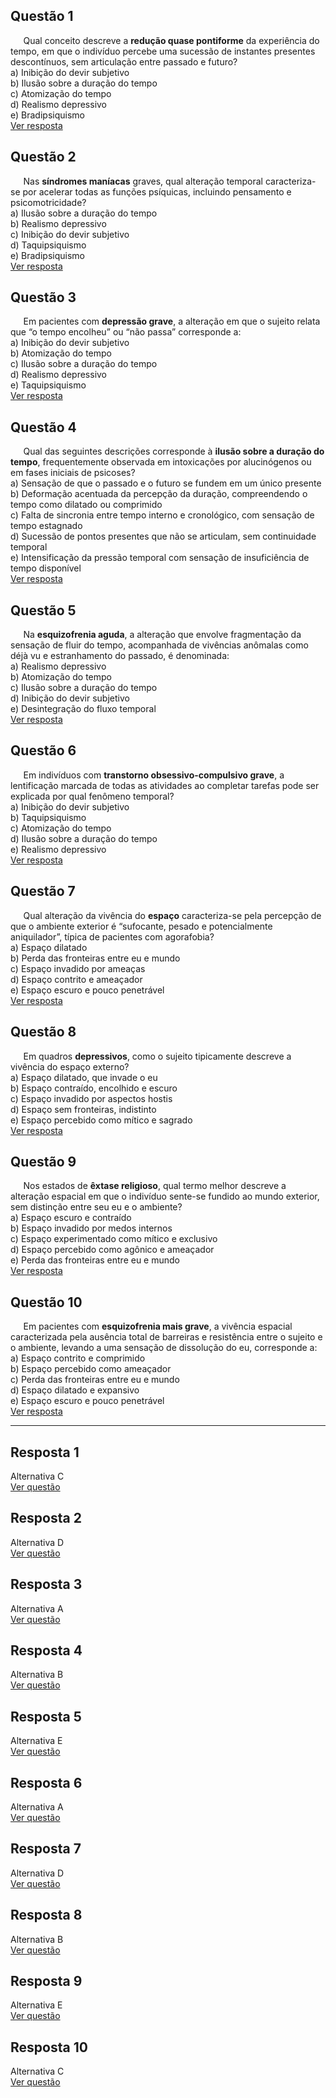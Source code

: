 ## Questão 1
$\quad$ Qual conceito descreve a **redução quase pontiforme** da experiência do tempo, em que o indivíduo percebe uma sucessão de instantes presentes descontínuos, sem articulação entre passado e futuro?  
a) Inibição do devir subjetivo  
b) Ilusão sobre a duração do tempo  
c) Atomização do tempo  
d) Realismo depressivo  
e) Bradipsiquismo  
[Ver resposta](#resposta-1)

## Questão 2
$\quad$ Nas **síndromes maníacas** graves, qual alteração temporal caracteriza-se por acelerar todas as funções psíquicas, incluindo pensamento e psicomotricidade?  
a) Ilusão sobre a duração do tempo  
b) Realismo depressivo  
c) Inibição do devir subjetivo  
d) Taquipsiquismo  
e) Bradipsiquismo  
[Ver resposta](#resposta-2)

## Questão 3
$\quad$ Em pacientes com **depressão grave**, a alteração em que o sujeito relata que “o tempo encolheu” ou “não passa” corresponde a:  
a) Inibição do devir subjetivo  
b) Atomização do tempo  
c) Ilusão sobre a duração do tempo  
d) Realismo depressivo  
e) Taquipsiquismo  
[Ver resposta](#resposta-3)

## Questão 4
$\quad$ Qual das seguintes descrições corresponde à **ilusão sobre a duração do tempo**, frequentemente observada em intoxicações por alucinógenos ou em fases iniciais de psicoses?  
a) Sensação de que o passado e o futuro se fundem em um único presente  
b) Deformação acentuada da percepção da duração, compreendendo o tempo como dilatado ou comprimido  
c) Falta de sincronia entre tempo interno e cronológico, com sensação de tempo estagnado  
d) Sucessão de pontos presentes que não se articulam, sem continuidade temporal  
e) Intensificação da pressão temporal com sensação de insuficiência de tempo disponível  
[Ver resposta](#resposta-4)

## Questão 5
$\quad$ Na **esquizofrenia aguda**, a alteração que envolve fragmentação da sensação de fluir do tempo, acompanhada de vivências anômalas como déjà vu e estranhamento do passado, é denominada:  
a) Realismo depressivo  
b) Atomização do tempo  
c) Ilusão sobre a duração do tempo  
d) Inibição do devir subjetivo  
e) Desintegração do fluxo temporal  
[Ver resposta](#resposta-5)

## Questão 6
$\quad$ Em indivíduos com **transtorno obsessivo-compulsivo grave**, a lentificação marcada de todas as atividades ao completar tarefas pode ser explicada por qual fenômeno temporal?  
a) Inibição do devir subjetivo  
b) Taquipsiquismo  
c) Atomização do tempo  
d) Ilusão sobre a duração do tempo  
e) Realismo depressivo  
[Ver resposta](#resposta-6)

## Questão 7
$\quad$ Qual alteração da vivência do **espaço** caracteriza-se pela percepção de que o ambiente exterior é “sufocante, pesado e potencialmente aniquilador”, típica de pacientes com agorafobia?  
a) Espaço dilatado  
b) Perda das fronteiras entre eu e mundo  
c) Espaço invadido por ameaças  
d) Espaço contrito e ameaçador  
e) Espaço escuro e pouco penetrável  
[Ver resposta](#resposta-7)

## Questão 8
$\quad$ Em quadros **depressivos**, como o sujeito tipicamente descreve a vivência do espaço externo?  
a) Espaço dilatado, que invade o eu  
b) Espaço contraído, encolhido e escuro  
c) Espaço invadido por aspectos hostis  
d) Espaço sem fronteiras, indistinto  
e) Espaço percebido como mítico e sagrado  
[Ver resposta](#resposta-8)

## Questão 9
$\quad$ Nos estados de **êxtase religioso**, qual termo melhor descreve a alteração espacial em que o indivíduo sente-se fundido ao mundo exterior, sem distinção entre seu eu e o ambiente?  
a) Espaço escuro e contraído  
b) Espaço invadido por medos internos  
c) Espaço experimentado como mítico e exclusivo  
d) Espaço percebido como agônico e ameaçador  
e) Perda das fronteiras entre eu e mundo  
[Ver resposta](#resposta-9)

## Questão 10
$\quad$ Em pacientes com **esquizofrenia mais grave**, a vivência espacial caracterizada pela ausência total de barreiras e resistência entre o sujeito e o ambiente, levando a uma sensação de dissolução do eu, corresponde a:  
a) Espaço contrito e comprimido  
b) Espaço percebido como ameaçador  
c) Perda das fronteiras entre eu e mundo  
d) Espaço dilatado e expansivo  
e) Espaço escuro e pouco penetrável  
[Ver resposta](#resposta-10)

---

## Resposta 1
Alternativa C  
[Ver questão](#questao-1)

## Resposta 2
Alternativa D  
[Ver questão](#questao-2)

## Resposta 3
Alternativa A  
[Ver questão](#questao-3)

## Resposta 4
Alternativa B  
[Ver questão](#questao-4)

## Resposta 5
Alternativa E  
[Ver questão](#questao-5)

## Resposta 6
Alternativa A  
[Ver questão](#questao-6)

## Resposta 7
Alternativa D  
[Ver questão](#questao-7)

## Resposta 8
Alternativa B  
[Ver questão](#questao-8)

## Resposta 9
Alternativa E  
[Ver questão](#questao-9)

## Resposta 10
Alternativa C  
[Ver questão](#questao-10)
